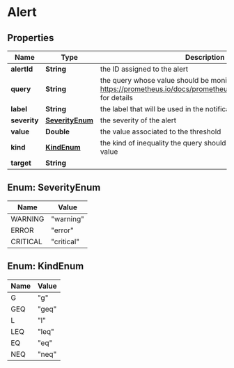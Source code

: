 
# Alert

## Properties
Name | Type | Description | Notes
------------ | ------------- | ------------- | -------------
**alertId** | **String** | the ID assigned to the alert |  [optional]
**query** | **String** | the query whose value should be monitored. See https://prometheus.io/docs/prometheus/latest/querying/basics/ for details  |  [optional]
**label** | **String** | the label that will be used in the notifications |  [optional]
**severity** | [**SeverityEnum**](#SeverityEnum) | the severity of the alert |  [optional]
**value** | **Double** | the value associated to the threshold |  [optional]
**kind** | [**KindEnum**](#KindEnum) | the kind of inequality the query should satisfy related to the value |  [optional]
**target** | **String** |  |  [optional]


<a name="SeverityEnum"></a>
## Enum: SeverityEnum
Name | Value
---- | -----
WARNING | &quot;warning&quot;
ERROR | &quot;error&quot;
CRITICAL | &quot;critical&quot;


<a name="KindEnum"></a>
## Enum: KindEnum
Name | Value
---- | -----
G | &quot;g&quot;
GEQ | &quot;geq&quot;
L | &quot;l&quot;
LEQ | &quot;leq&quot;
EQ | &quot;eq&quot;
NEQ | &quot;neq&quot;



